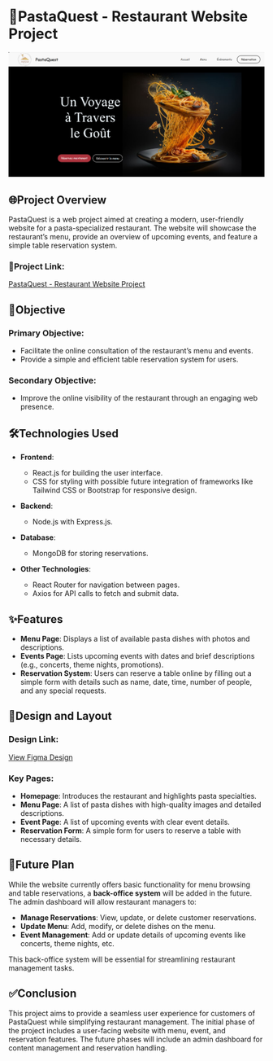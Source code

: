 # 🍝PastaQuest - Restaurant Website Project

![PastaQuest Banner](https://github.com/hendhamdi/PastaQuest/blob/main/src/Images/Home/homepage.png)

## 🌐Project Overview

PastaQuest is a web project aimed at creating a modern, user-friendly website for a pasta-specialized restaurant. The website will showcase the restaurant’s menu, provide an overview of upcoming events, and feature a simple table reservation system. 

### 🔗Project Link:
[PastaQuest - Restaurant Website Project](https://pasta-quest-restaurant-website.vercel.app/)

## 🎯Objective

### Primary Objective:
- Facilitate the online consultation of the restaurant’s menu and events.
- Provide a simple and efficient table reservation system for users.

### Secondary Objective:
- Improve the online visibility of the restaurant through an engaging web presence.

## 🛠️Technologies Used

- **Frontend**: 
  - React.js for building the user interface.
  - CSS for styling with possible future integration of frameworks like Tailwind CSS or Bootstrap for responsive design.
  
- **Backend**:
  - Node.js with Express.js.
  
- **Database**:
  - MongoDB for storing reservations.

- **Other Technologies**:
  - React Router for navigation between pages.
  - Axios for API calls to fetch and submit data.

## ✨Features

- **Menu Page**: Displays a list of available pasta dishes with photos and descriptions.
- **Events Page**: Lists upcoming events with dates and brief descriptions (e.g., concerts, theme nights, promotions).
- **Reservation System**: Users can reserve a table online by filling out a simple form with details such as name, date, time, number of people, and any special requests.


## 🎨Design and Layout

### Design Link:
[View Figma Design](https://www.figma.com/design/ySRhTy3sH5Iro2oxMzZre5/Untitled?node-id=0-1&p=f&t=tunxeJMGBDpS6Jwr-0)

### Key Pages:
- **Homepage**: Introduces the restaurant and highlights pasta specialties.
- **Menu Page**: A list of pasta dishes with high-quality images and detailed descriptions.
- **Event Page**: A list of upcoming events with clear event details.
- **Reservation Form**: A simple form for users to reserve a table with necessary details.
  
## 🚀Future Plan

While the website currently offers basic functionality for menu browsing and table reservations, a **back-office system** will be added in the future. The admin dashboard will allow restaurant managers to:
- **Manage Reservations**: View, update, or delete customer reservations.
- **Update Menu**: Add, modify, or delete dishes on the menu.
- **Event Management**: Add or update details of upcoming events like concerts, theme nights, etc.

This back-office system will be essential for streamlining restaurant management tasks.


## ✅Conclusion

This project aims to provide a seamless user experience for customers of PastaQuest while simplifying restaurant management. The initial phase of the project includes a user-facing website with menu, event, and reservation features. The future phases will include an admin dashboard for content management and reservation handling.


